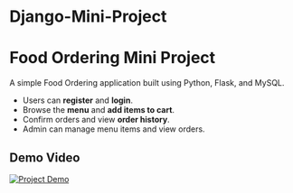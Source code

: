 # Django-Mini-Project

# Food Ordering Mini Project

A simple Food Ordering application built using Python, Flask, and MySQL.  

- Users can **register** and **login**.  
- Browse the **menu** and **add items to cart**.  
- Confirm orders and view **order history**.  
- Admin can manage menu items and view orders.

## Demo Video
[![Project Demo](https://img.youtube.com/vi/OUV93cc0GCw/0.jpg)](https://www.youtube.com/watch?v=OUV93cc0GCw)
